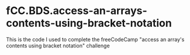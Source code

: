 # fCC.BDS.access-an-arrays-contents-using-bracket-notation
This is the code I used to complete the freeCodeCamp "access an array's contents using bracket notation" challenge
